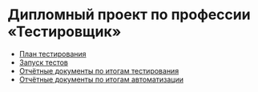 # Дипломный проект по профессии «Тестировщик»

- [План тестирования](https://github.com/AleksandrChernov81/Diplom/blob/main/Doc/Plan.md)
- [Запуск тестов](https://github.com/AleksandrChernov81/Diplom/blob/main/Doc/Running%20tests.md)
- [Отчётные документы по итогам тестирования](https://github.com/AleksandrChernov81/Diplom/blob/main/Doc/Report.md)
- [Отчётные документы по итогам автоматизации](https://github.com/AleksandrChernov81/Diplom/blob/main/Doc/Summary.md)
